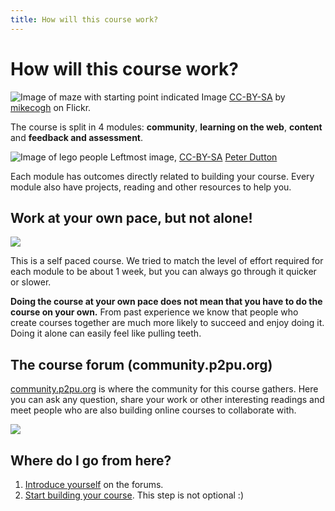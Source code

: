 ```yaml
---
title: How will this course work?
---
```


# How will this course work?

![Image of maze with starting point indicated]({{site.baseurl}}/img/start.jpg)
Image [CC-BY-SA](https://creativecommons.org/licenses/by-sa/2.0/) by [mikecogh](https://www.flickr.com/photos/mikecogh/11300349426) on Flickr.

The course is split in 4 modules: **community**, **learning on the web**, **content** and **feedback and assessment**.

![Image of lego people]({{site.baseurl}}/img/modules.jpg)
Leftmost image, [CC-BY-SA](https://creativecommons.org/licenses/by/2.0/) [Peter Dutton](https://www.flickr.com/photos/joeshlabotnik/) 

Each module has outcomes directly related to building your course. Every module also have projects, reading and other resources to help you.

## Work at your own pace, but not alone!

![]({{site.baseurl}}/img/cohort.png)

This is a self paced course. We tried to match the level of effort required for each module to be about 1 week, but you can always go through it quicker or slower.

**Doing the course at your own pace does not mean that you have to do the course on your own.** From past experience we know that people who create courses together are much more likely to succeed and enjoy doing it. Doing it alone can easily feel like pulling teeth.

## The course forum (community.p2pu.org)

[community.p2pu.org](http://community.p2pu.org) is where the community for this course gathers. Here you can ask any question, share your work or other interesting readings and meet people who are also building online courses to collaborate with.

[![]({{site.baseurl}}/img/community-forum.png)](http://community.p2pu.org)

## Where do I go from here?

1. [Introduce yourself]({{site.baseurl}}/modules/start/introduce-yourself/) on the forums.
2. [Start building your course]({{site.baseurl}}/modules/start/create-your-course/). This step is not optional :)
